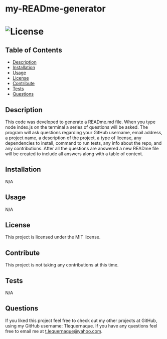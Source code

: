 # my-READme-generator
  # ![License](https://img.shields.io/badge/license-MIT-green.svg)

  ## Table of Contents
  - [Description](#description)
  - [Installation](#installation)
  - [Usage](#usage)
  - [License](#license)
  - [Contribute](#contribute)
  - [Tests](#tests)
  - [Questions](#questions)

  ## Description
  This code was developed to generate a READme.md file. When you type node index.js on the terminal a series of questions will be asked. The program will ask questions regarding your GitHub username, email address, a project name, a description of the project, a type of license, any dependencies to install, command to run tests, any info about the repo, and any contributions. After all the questions are answered a new READme file will be created to include all answers along with a table of content.

  ## Installation
  N/A

  ## Usage
  N/A

  ## License
  This project is licensed under the MIT license.

  ## Contribute
  This project is not taking any contributions at this time.

  ## Tests
  N/A

  ## Questions
  If you liked this project feel free to check out my other projects at GitHub, using my GitHub username: Tlequernaque.
  If you have any questions feel free to email me at t.lequernaque@yahoo.com.
